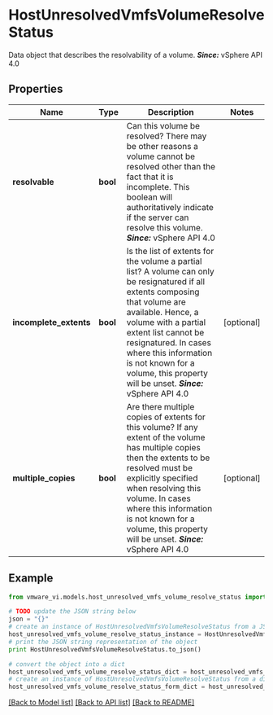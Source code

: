 # HostUnresolvedVmfsVolumeResolveStatus

Data object that describes the resolvability of a volume.  ***Since:*** vSphere API 4.0 

## Properties
Name | Type | Description | Notes
------------ | ------------- | ------------- | -------------
**resolvable** | **bool** | Can this volume be resolved? There may be other reasons a volume cannot be resolved other than the fact that it is incomplete.  This boolean will authoritatively indicate if the server can resolve this volume.  ***Since:*** vSphere API 4.0  | 
**incomplete_extents** | **bool** | Is the list of extents for the volume a partial list? A volume can only be resignatured if all extents composing that volume are available.  Hence, a volume with a partial extent list cannot be resignatured.  In cases where this information is not known for a volume, this property will be unset.  ***Since:*** vSphere API 4.0  | [optional] 
**multiple_copies** | **bool** | Are there multiple copies of extents for this volume? If any extent of the volume has multiple copies then the extents to be resolved must be explicitly specified when resolving this volume.  In cases where this information is not known for a volume, this property will be unset.  ***Since:*** vSphere API 4.0  | [optional] 

## Example

```python
from vmware_vi.models.host_unresolved_vmfs_volume_resolve_status import HostUnresolvedVmfsVolumeResolveStatus

# TODO update the JSON string below
json = "{}"
# create an instance of HostUnresolvedVmfsVolumeResolveStatus from a JSON string
host_unresolved_vmfs_volume_resolve_status_instance = HostUnresolvedVmfsVolumeResolveStatus.from_json(json)
# print the JSON string representation of the object
print HostUnresolvedVmfsVolumeResolveStatus.to_json()

# convert the object into a dict
host_unresolved_vmfs_volume_resolve_status_dict = host_unresolved_vmfs_volume_resolve_status_instance.to_dict()
# create an instance of HostUnresolvedVmfsVolumeResolveStatus from a dict
host_unresolved_vmfs_volume_resolve_status_form_dict = host_unresolved_vmfs_volume_resolve_status.from_dict(host_unresolved_vmfs_volume_resolve_status_dict)
```
[[Back to Model list]](../README.md#documentation-for-models) [[Back to API list]](../README.md#documentation-for-api-endpoints) [[Back to README]](../README.md)


